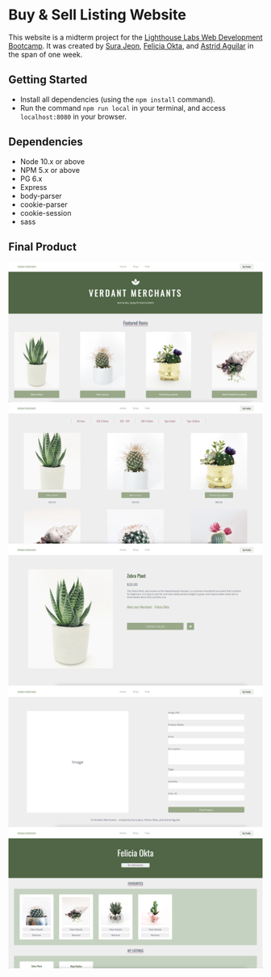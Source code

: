 # Buy & Sell Listing Website

This website is a midterm project for the [Lighthouse Labs Web Development Bootcamp](https://www.lighthouselabs.ca/en/web-development-bootcamp). It was created by [Sura Jeon](https://github.com/surajeon), [Felicia Okta](https://github.com/feliciaokta), and [Astrid Aguilar](https://github.com/astridcha1x) in the span of one week.


## Getting Started

- Install all dependencies (using the `npm install` command).
- Run the command `npm run local` in your terminal, and access `localhost:8080` in your browser.

## Dependencies

- Node 10.x or above
- NPM 5.x or above
- PG 6.x
- Express
- body-parser
- cookie-parser
- cookie-session
- sass

## Final Product

![Home Page / Index](https://github.com/astridcha1x/listing-website/blob/master/public/images/home-page.png)
![Shopping Page](https://github.com/astridcha1x/listing-website/blob/master/public/images/shopping-page.png)
![Product Page](https://github.com/astridcha1x/listing-website/blob/master/public/images/product-page.png)
![Posting Page](https://github.com/astridcha1x/listing-website/blob/master/public/images/posting-page.png)
![Profile Page](https://github.com/astridcha1x/listing-website/blob/master/public/images/profile-page.png)

